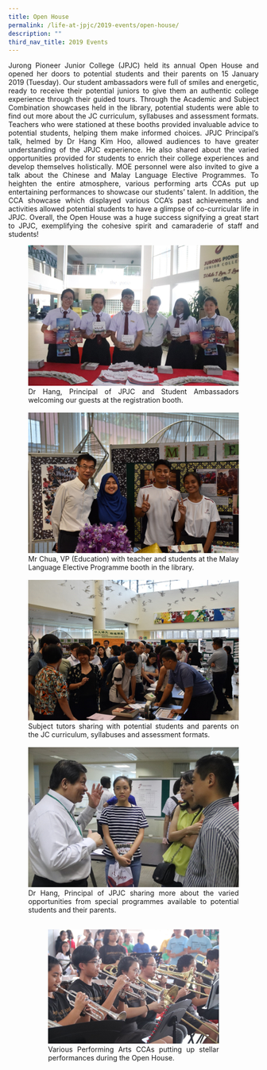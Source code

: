 ```yaml
---
title: Open House
permalink: /life-at-jpjc/2019-events/open-house/
description: ""
third_nav_title: 2019 Events
---
```

<div align=justify>
<p>
Jurong Pioneer Junior College (JPJC) held its annual Open House and opened her doors to potential students and their parents on 15 January 2019 (Tuesday). Our student ambassadors were full of smiles and energetic, ready to receive their potential juniors to give them an authentic college experience through their guided tours. Through the Academic and Subject Combination showcases held in the library, potential students were able to find out more about the JC curriculum, syllabuses and assessment formats. Teachers who were stationed at these booths provided invaluable advice to potential students, helping them make informed choices. JPJC Principal’s talk, helmed by Dr Hang Kim Hoo, allowed audiences to have greater understanding of the JPJC experience. He also shared about the varied opportunities provided for students to enrich their college experiences and develop themselves holistically. MOE personnel were also invited to give a talk about the Chinese and Malay Language Elective Programmes. To heighten the entire atmosphere, various performing arts CCAs put up entertaining performances to showcase our students’ talent. In addition, the CCA showcase which displayed various CCA’s past achievements and activities allowed potential students to have a glimpse of co-curricular life in JPJC. Overall, the Open House was a huge success signifying a great start to JPJC, exemplifying the cohesive spirit and camaraderie of staff and students!</p>

<figure>
<img src="/images/openhouse%201.jpg">
<figcaption>Dr Hang, Principal of JPJC and Student Ambassadors welcoming our guests at the registration booth.</figcaption><br>

<img src="/images/openhouse%202.jpg">
<figcaption>Mr Chua, VP (Education) with teacher and students at the Malay Language Elective Programme booth in the library.</figcaption><br>

<img src="/images/openhouse%203.jpg">
<figcaption>Subject tutors sharing with potential students and parents on the JC curriculum, syllabuses and assessment formats.</figcaption><br>

<img src="/images/openhouse%204.jpg">
<figcaption>Dr Hang, Principal of JPJC sharing more about the varied opportunities from special programmes available to potential students and their parents.</figcaption><br>

<figure>
<img src="/images/openhouse%205.jpg">
<figcaption>Various Performing Arts CCAs putting up stellar performances during the Open House.</figcaption>
</figure>